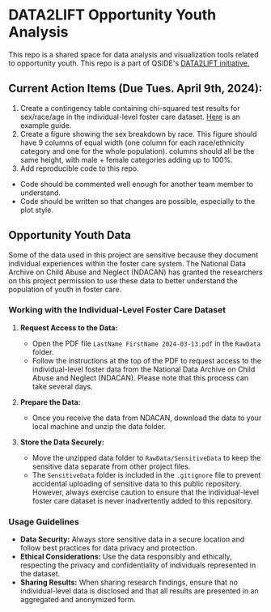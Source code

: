 # DATA2LIFT Opportunity Youth Analysis
This repo is a shared space for data analysis and visualization tools related to opportunity youth. This repo is a part of QSIDE's [DATA2LIFT initiative.](http://qsideinstitute.org/data2lift/) 

## Current Action Items (Due Tues. April 9th, 2024):
1. Create a contingency table containing chi-squared test results for sex/race/age in the individual-level foster care dataset. [Here](https://www.stratascratch.com/blog/chi-square-test-in-python-a-technical-guide/) is an example guide.
2. Create a figure showing the sex breakdown by race. This figure should have 9 columns of equal width (one column for each race/ethnicity category and one for the whole population). columns should all be the same height, with male + female categories adding up to 100\%.
3. Add reproducible code to this repo.
  - Code should be commented well enough for another team member to understand.
  - Code should be written so that changes are possible, especially to the plot style.  

## Opportunity Youth Data

Some of the data used in this project are sensitive because they document individual experiences within the foster care system. The National Data Archive on Child Abuse and Neglect (NDACAN) has granted the researchers on this project permission to use these data to better understand the population of youth in foster care. 

### Working with the Individual-Level Foster Care Dataset

1. **Request Access to the Data:**
   - Open the PDF file `LastName FirstName 2024-03-13.pdf` in the `RawData` folder.
   - Follow the instructions at the top of the PDF to request access to the individual-level foster data from the National Data Archive on Child Abuse and Neglect (NDACAN). Please note that this process can take several days.

2. **Prepare the Data:**
   - Once you receive the data from NDACAN, download the data to your local machine and unzip the data folder.

3. **Store the Data Securely:**
   - Move the unzipped data folder to `RawData/SensitiveData` to keep the sensitive data separate from other project files.
   - The `SensitiveData` folder is included in the `.gitignore` file to prevent accidental uploading of sensitive data to this public repository. However, always exercise caution to ensure that the individual-level foster care dataset is never inadvertently added to this repository.

### Usage Guidelines

- **Data Security:** Always store sensitive data in a secure location and follow best practices for data privacy and protection.
- **Ethical Considerations:** Use the data responsibly and ethically, respecting the privacy and confidentiality of individuals represented in the dataset.
- **Sharing Results:** When sharing research findings, ensure that no individual-level data is disclosed and that all results are presented in an aggregated and anonymized form.
